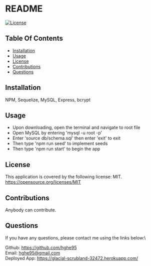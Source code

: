   # README
[![License](https://img.shields.io/badge/license-MIT-blue.svg)](https://opensource.org/licenses/MIT)

  ## Table Of Contents
* [Installation](#installation)
* [Usage](#usage) 
* [License](#license)
* [Contributions](#contributions)
* [Questions](#questions)


## Installation
NPM, Sequelize, MySQL, Express, bcrypt

  ## Usage
* Upon downloading, open the terminal and navigate to root file
* Open MySQL by entering 'mysql -u root -p' 
* Enter 'source db/schema.sql' then enter 'exit' to exit
* Then type 'npm run seed' to implement seeds
* Then type 'npm run start' to begin the app

## License
This application is covered by the following license: MIT.\
https://opensource.org/licenses/MIT

  ## Contributions
Anybody can contribute. 

  ## Questions
If you have any questions, please contact me using the links below:\

Github: https://github.com/hghe95 \
Email: hghe95@gmail.com \
Deployed App: https://glacial-scrubland-32472.herokuapp.com/